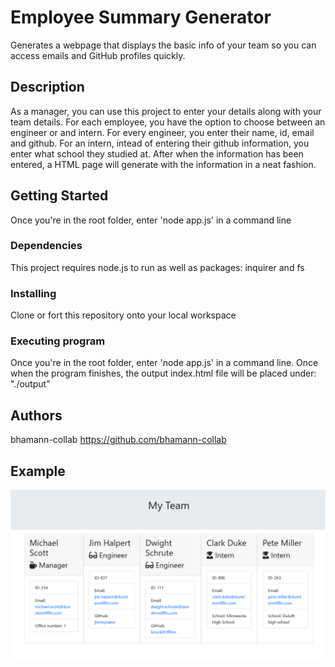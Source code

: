 # Employee Summary Generator
Generates a webpage that displays the basic info of your team so you can access emails and GitHub profiles quickly.

## Description
As a manager, you can use this project to enter your details along with your team details. For each employee, you have the option to choose  between an engineer or and intern. For every engineer, you enter their name, id, email and github. For an intern, intead of entering their github information, you enter what school they studied at. After when the information has been entered, a HTML page will generate with the information in a neat fashion.

## Getting Started
Once you're in the root folder, enter 'node app.js' in a command line

### Dependencies
This project requires node.js to run as well as packages: inquirer and fs

### Installing
Clone or fort this repository onto your local workspace

### Executing program
Once you're in the root folder, enter 'node app.js' in a command line. Once when the program finishes, the output index.html file will be placed under: "./output"

## Authors
bhamann-collab
https://github.com/bhamann-collab

## Example
![Alt text](/output/Example.png?rraw=true)
